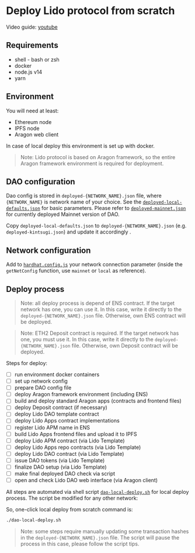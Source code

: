 # Deploy Lido protocol from scratch

Video guide: [youtube](https://www.youtube.com/watch?v=dCMXcfglJv0)

## Requirements

* shell - bash or zsh
* docker
* node.js v14
* yarn

## Environment

You will need at least:

* Ethereum node
* IPFS node
* Aragon web client

In case of local deploy this environment is set up with docker.

> Note: Lido protocol is based on Aragon framework, so the entire Aragon framework environment is required for deployment.

## DAO configuration

Dao config is stored in `deployed-{NETWORK_NAME}.json` file, where `{NETWORK_NAME}` is network name of your choice. See the [`deployed-local-defaults.json`](deployed-local-defaults.json) for basic parameters. Please refer to [`deployed-mainnet.json`](deployed-mainnet.json) for currently deployed Mainnet version of DAO.

Copy `deployed-local-defaults.json` to `deployed-{NETWORK_NAME}.json` (e.g. `deployed-kintsugi.json`) and update it accordingly .

## Network configuration

Add to [`hardhat.config.js`](hardhat.config.js) your network connection parameter (inside the `getNetConfig` function, use `mainnet` or `local` as reference).

## Deploy process

> Note: all deploy process is depend of ENS contract. If the target network has one, you can use it. In this case, write it directly to the `deployed-{NETWORK_NAME}.json` file. Otherwise, own ENS contract will be deployed.

> Note: ETH2 Deposit contract is required. If the target network has one, you must use it. In this case, write it directly to the `deployed-{NETWORK_NAME}.json` file. Otherwise, own Deposit contract will be deployed.

Steps for deploy:

* [ ] run environment docker containers
* [ ] set up network config
* [ ] prepare DAO config file
* [ ] deploy Aragon framework environment (including ENS)
* [ ] build and deploy standard Aragon apps (contracts and frontend files)
* [ ] deploy Deposit contract (if necessary)
* [ ] deploy Lido DAO template contract
* [ ] deploy Lido Apps contract implementations
* [ ] register Lido APM name in ENS
* [ ] build Lido Apps frontend files and upload it to IPFS
* [ ] deploy Lido APM contract (via Lido Template)
* [ ] deploy Lido Apps repo contracts (via Lido Template)
* [ ] deploy Lido DAO contract (via Lido Template)
* [ ] issue DAO tokens (via Lido Template)
* [ ] finalize DAO setup (via Lido Template)
* [ ] make final deployed DAO check via script
* [ ] open and check Lido DAO web interface (via Aragon client)

All steps are automated via shell script [`dao-local-deploy.sh`](dao-local-deploy.sh) for local deploy process. The script be modified for any other network:

So, one-click local deploy from scratch command is:

```bash
./dao-local-deploy.sh
```

> Note: some steps require manually updating some transaction hashes in the `deployed-{NETWORK_NAME}.json` file. The script will pause the process in this case, please follow the script tips.
